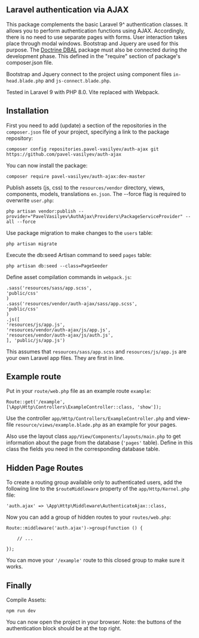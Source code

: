 ## Laravel authentication via AJAX

This package complements the basic Laravel 9^ authentication classes. It allows you to perform authentication functions using AJAX. Accordingly, there is no need to use separate pages with forms. User interaction takes place through modal windows. Bootstrap and Jquery are used for this purpose. The [Doctrine DBAL](https://github.com/doctrine/dbal) package must also be connected during the development phase. This defined in the "require" section of package's composer.json file.

Bootstrap and Jquery connect to the project using component files `in-head.blade.php` and `js-connect.blade.php`.

Tested in Laravel 9 with PHP 8.0. Vite replaced with Webpack.

## Installation

First you need to add (update) a section of the repositories in the `composer.json` file of your project, specifying a link to the package repository:

```shell
composer config repositories.pavel-vasilyev/auth-ajax git https://github.com/pavel-vasilyev/auth-ajax
```
You can now install the package:

```shell
composer require pavel-vasilyev/auth-ajax:dev-master
```

Publish assets (js, css) to the `resources/vendor` directory, views, components, models, translations `en.json`. The --force flag is required to overwrite `user.php`:

```shell
php artisan vendor:publish --provider="PavelVasilyev\AuthAjax\Providers\PackageServiceProvider" --all --force
```

Use package migration to make changes to the `users` table:

```shell
php artisan migrate
```

Execute the db:seed Artisan command to seed `pages` table:

```shell
php artisan db:seed --class=PageSeeder
```

Define asset compilation commands in `webpack.js`:

```shell
.sass('resources/sass/app.scss',
'public/css'
)
.sass('resources/vendor/auth-ajax/sass/app.scss',
'public/css'
)
.js([
'resources/js/app.js',
'resources/vendor/auth-ajax/js/app.js',
'resources/vendor/auth-ajax/js/auth.js',
], 'public/js/app.js')
```
This assumes that `resources/sass/app.scss` and `resources/js/app.js` are your own Laravel app files. They are first in line.

## Example route
Put in your `route/web.php` file as an example route `example`:
```shell
Route::get('/example', [\App\Http\Controllers\ExampleController::class, 'show']);
```
Use the controller `app/Http/Controllers/ExampleController.php` and view-file `resource/views/example.blade.php` as an example for your pages.

Also use the layout class `app/View/Components/layouts/main.php` to get information about the page from the database (`'pages'` table).
Define in this class the fields you need in the corresponding database table.

## Hidden Page Routes

To create a routing group available only to authenticated users, add the following line to the `$routeMiddleware` property of the `app/Http/Kernel.php` file:
```shell
'auth.ajax' => \App\Http\Middleware\AuthenticateAjax::class,
```
Now you can add a group of hidden routes to your `routes/web.php`:
```shell
Route::middleware('auth.ajax')->group(function () {

    // ...

});
```
You can move your `'/example'` route to this closed group to make sure it works. 

## Finally
Compile Assets:
```shell
npm run dev
```
You can now open the project in your browser. 
Note: the buttons of the authentication block should be at the top right.
